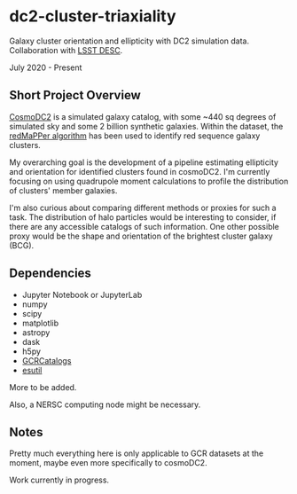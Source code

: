 # dc2-cluster-triaxiality
Galaxy cluster orientation and ellipticity with DC2 simulation data. Collaboration with [LSST DESC](https://github.com/LSSTDESC).

July 2020 - Present

## Short Project Overview
[CosmoDC2](https://github.com/LSSTDESC/cosmodc2) is a simulated galaxy catalog, with some ~440 sq degrees of simulated sky and some 2 billion synthetic galaxies. Within the dataset, the [redMaPPer algorithm](https://github.com/erykoff/redmapper) has been used to identify red sequence galaxy clusters.

My overarching goal is the development of a pipeline estimating ellipticity and orientation for identified clusters found in cosmoDC2. I'm currently focusing on using quadrupole moment calculations to profile the distribution of clusters' member galaxies.

I'm also curious about comparing different methods or proxies for such a task. The distribution of halo particles would be interesting to consider, if there are any accessible catalogs of such information. One other possible proxy would be the shape and orientation of the brightest cluster galaxy (BCG).

## Dependencies

* Jupyter Notebook or JupyterLab
* numpy
* scipy
* matplotlib
* astropy 
* dask
* h5py
* [GCRCatalogs](https://github.com/LSSTDESC/gcr-catalogs)
* [esutil](https://github.com/esheldon/esutil)

More to be added.

Also, a NERSC computing node might be necessary.

## Notes

Pretty much everything here is only applicable to GCR datasets at the moment, maybe even more specifically to cosmoDC2.

Work currently in progress.
